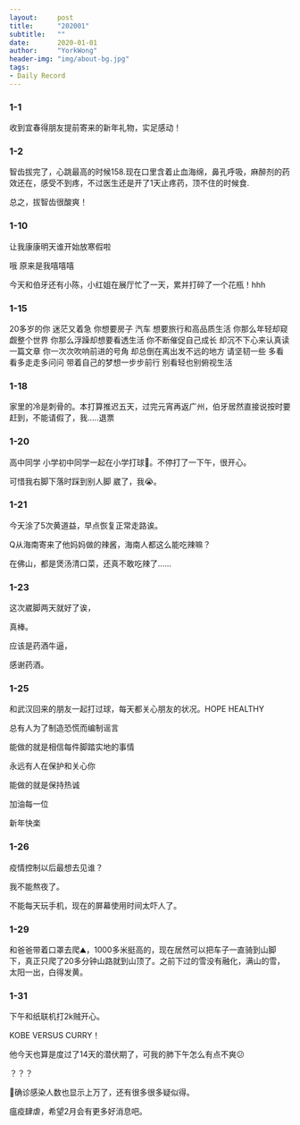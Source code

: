 ```yaml
---
layout:     post
title:      "202001"
subtitle:   ""
date:       2020-01-01
author:     "YorkWong"
header-img: "img/about-bg.jpg"
tags:
- Daily Record
---
```

### 1-1

收到宜春得朋友提前寄来的新年礼物，实足感动！


### 1-2

智齿拔完了，心跳最高的时候158.现在口里含着止血海绵，鼻孔呼吸，麻醉剂的药效还在，感受不到疼，不过医生还是开了1天止疼药，顶不住的时候食.

总之，拔智齿很酸爽！

### 1-10

让我康康明天谁开始放寒假啦

哦 原来是我嘻嘻嘻

今天和伯牙还有小陈，小红姐在展厅忙了一天，累并打碎了一个花瓶！hhh


### 1-15

20多岁的你 迷茫又着急 你想要房子 汽车 想要旅行和高品质生活 你那么年轻却窥觑整个世界 你那么浮躁却想要看透生活 你不断催促自己成长 却沉不下心来认真读一篇文章 你一次次吹响前进的号角 却总倒在离出发不远的地方 请坚韧一些 多看看多走走多问问  带着自己的梦想一步步前行 别看轻也别俯视生活 ​​​


### 1-18

家里的冷是刺骨的。本打算推迟五天，过完元宵再返广州，伯牙居然直接说按时要赶到，不能请假了，我.....退票


### 1-20

高中同学 小学初中同学一起在小学打球🏀。不停打了一下午，很开心。

可惜我右脚下落时踩到别人脚 崴了，我😭。


### 1-21

今天涂了5次黄道益，早点恢复正常走路诶。

Q从海南寄来了他妈妈做的辣酱，海南人都这么能吃辣嘛？

在佛山，都是煲汤清口菜，还真不敢吃辣了……


### 1-23

这次崴脚两天就好了诶，

真棒。

应该是药酒牛逼，

感谢药酒。


### 1-25

和武汉回来的朋友一起打过球，每天都关心朋友的状况。HOPE HEALTHY

总有人为了制造恐慌而编制谣言

能做的就是相信每件脚踏实地的事情

永远有人在保护和关心你

能做的就是保持热诚

加油每一位

新年快楽


### 1-26

疫情控制以后最想去见谁？

我不能熬夜了。

不能每天玩手机，现在的屏幕使用时间太吓人了。


### 1-29

和爸爸带着口罩去爬⛰️，1000多米挺高的，现在居然可以把车子一直骑到山脚下，真正只爬了20多分钟山路就到山顶了。之前下过的雪没有融化，满山的雪，太阳一出，白得发黄。


### 1-31

下午和纸联机打2k贼开心。

KOBE VERSUS CURRY！

他今天也算是度过了14天的潜伏期了，可我的肺下午怎么有点不爽😕

？？？

🦠确诊感染人数也显示上万了，还有很多很多疑似得。

瘟疫肆虐，希望2月会有更多好消息吧。